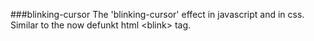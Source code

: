 ###blinking-cursor
The 'blinking-cursor' effect in javascript and in css. Similar to the now defunkt html \<blink> tag.